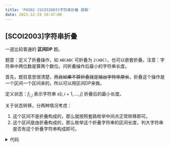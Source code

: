 ```yaml
---
title: 'P4302 [SCOI2003]字符串折叠 题解'
date: 2021-12-19 19:47:00
---
```


## [SCOI2003]字符串折叠

一道比较普通的 **区间DP** 题。

题意：定义了折叠操作，如 $\texttt{ABCABC}$ 可折叠为 $\texttt{2(ABC)}$，也可以嵌套折叠。注意：字符串中两位数是算两个数位。问折叠操作后最小的字符串长度。

首先，题目意思很清楚，~~而且如果不算折叠就是输出字符串原长~~，折叠这个操作是一个区间一个区间来的，所以可以用区间DP来做。

定义状态：$f_{i,j}$ 表示字符串 $s[i,i+1,...,j]$ 折叠后的最小长度。

关于状态转移，分两种情况考虑：
1. 这个区间不是折叠构成的，那么就按照套路枚举中间点正常转移即可。
2. 这个区间是由折叠构成的，那么枚举这个折叠字符串的区间长度，判大字符串是否有这个折叠字符串构成即可。

<details>
<summary>代码</summary>

```cpp
/*
I hope JLQ can bless me to AC the problem.
*/
#include <bits/stdc++.h>

using namespace std;

const int N = 105;

int n, f[N][N];
string s;

int JLQ (int x) {
  int cnt = 0;
  while (x) ++cnt, x /= 10;
  return cnt;
}

bool check (int l, int r, int k) {
  if ((r - l + 1) % k != 0) return false;
  int c = (r - l + 1) / k;
  for (int i = 0; i < k; ++i) {
    int t = l + i;
    for (int j = 0; j < c; ++j)
      if (s[t + k * j] != s[t]) return false;
  }
  return true;
}

int main() {
  cin >> s;
  n = s.size(); s = " " + s;
  memset(f, 0x3f, sizeof(f));
  for (int i = 1; i <= n; ++i)
    f[i][i] = 1;
  for (int len = 2; len <= n; ++len) {
    for (int i = 1; i + len - 1 <= n; ++i) {
      int j = i + len - 1;
      f[i][j] = len;
      for (int k = i; k < j; ++k)
        f[i][j] = min(f[i][j], f[i][k] + f[k + 1][j]);
      for (int k = 1; i + k - 1 <= j; ++k)
        if (check(i, j, k))
          f[i][j] = min(f[i][j], JLQ((j - i + 1) / k) + 2 + f[i][i + k - 1]);
    }
  }
//  cerr << "***" << f[6][11] << endl;
  printf("%d\n", f[1][n]);
  return 0;
}
```

</details>